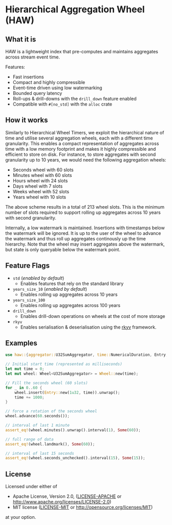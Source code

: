 # Hierarchical Aggregation Wheel (HAW)

## What it is
HAW is a lightweight index that pre-computes and maintains aggregates across stream event time.

Features:

- Fast insertions
- Compact and highly compressible
- Event-time driven using low watermarking
- Bounded query latency
- Roll-ups & drill-downs with the ``drill_down`` feature enabled
- Compatible with `#[no_std]` with the ``alloc`` crate

## How it works

Similarly to Hierarchical Wheel Timers, we exploit the hierarchical nature of time and utilise several aggregation wheels,
each with a different time granularity. This enables a compact representation of aggregates across time
with a low memory footprint and makes it highly compressible and efficient to store on disk.
For instance, to store aggregates with second granularity up to 10 years, we would need the following aggregation wheels:

* Seconds wheel with 60 slots
* Minutes wheel with 60 slots
* Hours wheel with 24 slots
* Days wheel with 7 slots
* Weeks wheel with 52 slots
* Years wheel with 10 slots

The above scheme results in a total of 213 wheel slots. This is the minimum number of slots
required to support rolling up aggregates across 10 years with second granularity.

Internally, a low watermark is maintained. Insertions with timestamps below the watermark will be ignored.
It is up to the user of the wheel to advance the watermark and thus roll up aggregates continously up the time hierarchy.
Note that the wheel may insert aggregates above the watermark, but state is only queryable below the watermark point.

## Feature Flags
- `std` (_enabled by default_)
    - Enables features that rely on the standard library
- `years_size_10` (_enabled by default_)
    - Enables rolling up aggregates across 10 years
- `years_size_100`
    - Enables rolling up aggregates across 100 years
- `drill_down`
    - Enables drill-down operations on wheels at the cost of more storage
- `rkyv`
    - Enables serialisation & deserialisation using the [rkyv](https://docs.rs/rkyv/latest/rkyv/) framework.

## Examples

```rust
use haw::{aggregator::U32SumAggregator, time::NumericalDuration, Entry, Wheel};

// Initial start time (represented as milliseconds)
let mut time = 0;
let mut wheel: Wheel<U32SumAggregator> = Wheel::new(time);

// Fill the seconds wheel (60 slots)
for _ in 0..60 {
    wheel.insert(Entry::new(1u32, time)).unwrap();
    time += 1000;
}

// force a rotation of the seconds wheel
wheel.advance(60.seconds());

// interval of last 1 minute
assert_eq!(wheel.minutes().unwrap().interval(1), Some(60));

// full range of data
assert_eq!(wheel.landmark(), Some(60));

// interval of last 15 seconds
assert_eq!(wheel.seconds_unchecked().interval(15), Some(15));
```

## License

Licensed under either of

  * Apache License, Version 2.0, ([LICENSE-APACHE](LICENSE-APACHE) or <http://www.apache.org/licenses/LICENSE-2.0>)
  * MIT license ([LICENSE-MIT](LICENSE-MIT) or <http://opensource.org/licenses/MIT>)

at your option.
